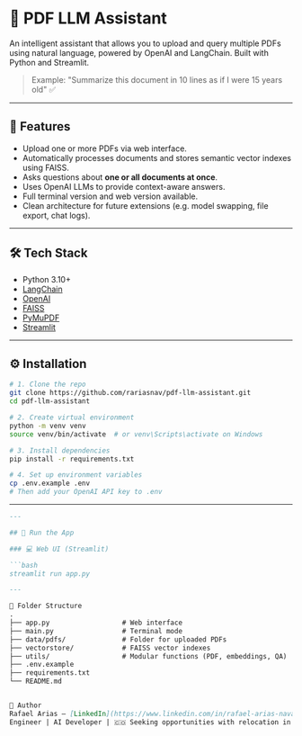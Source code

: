 # 🧠 PDF LLM Assistant

An intelligent assistant that allows you to upload and query multiple PDFs using natural language, powered by OpenAI and LangChain. Built with Python and Streamlit.

> Example: "Summarize this document in 10 lines as if I were 15 years old" ✅

---

## 🚀 Features

- Upload one or more PDFs via web interface.
- Automatically processes documents and stores semantic vector indexes using FAISS.
- Asks questions about **one or all documents at once**.
- Uses OpenAI LLMs to provide context-aware answers.
- Full terminal version and web version available.
- Clean architecture for future extensions (e.g. model swapping, file export, chat logs).

---

## 🛠️ Tech Stack

- Python 3.10+
- [LangChain](https://github.com/langchain-ai/langchain)
- [OpenAI](https://platform.openai.com/)
- [FAISS](https://github.com/facebookresearch/faiss)
- [PyMuPDF](https://pymupdf.readthedocs.io/)
- [Streamlit](https://streamlit.io/)

---

## ⚙️ Installation

```bash
# 1. Clone the repo
git clone https://github.com/rariasnav/pdf-llm-assistant.git
cd pdf-llm-assistant

# 2. Create virtual environment
python -m venv venv
source venv/bin/activate  # or venv\Scripts\activate on Windows

# 3. Install dependencies
pip install -r requirements.txt

# 4. Set up environment variables
cp .env.example .env
# Then add your OpenAI API key to .env
```
---

```markdown
---

## 🧪 Run the App

### 💻 Web UI (Streamlit)

```bash
streamlit run app.py

---

📁 Folder Structure
.
├── app.py                  # Web interface
├── main.py                 # Terminal mode
├── data/pdfs/              # Folder for uploaded PDFs
├── vectorstore/            # FAISS vector indexes
├── utils/                  # Modular functions (PDF, embeddings, QA)
├── .env.example
├── requirements.txt
└── README.md


👤 Author
Rafael Arias – [LinkedIn](https://www.linkedin.com/in/rafael-arias-navarro/)
Engineer | AI Developer | 🇨🇴 Seeking opportunities with relocation in Europe or UK
